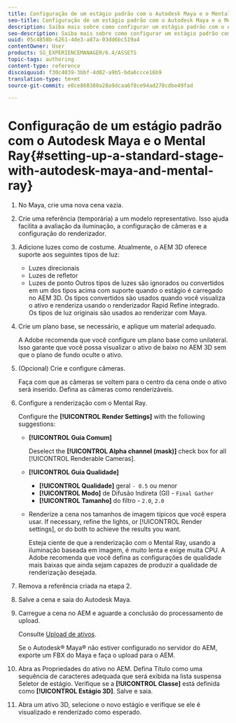 ```yaml
---
title: Configuração de um estágio padrão com o Autodesk Maya e o Mental Ray
seo-title: Configuração de um estágio padrão com o Autodesk Maya e o Mental Ray
description: Saiba mais sobre como configurar um estágio padrão com o Autodesk Maya e o Mental Ray.
seo-description: Saiba mais sobre como configurar um estágio padrão com o Autodesk Maya e o Mental Ray.
uuid: 05c4858b-6261-4de3-a87a-03dd6bc519a4
contentOwner: User
products: SG_EXPERIENCEMANAGER/6.4/ASSETS
topic-tags: authoring
content-type: reference
discoiquuid: f30c4039-3bbf-4d02-a9b5-bda6ccce16b9
translation-type: tm+mt
source-git-commit: e0ce860380a28a9dcaa6f8ce94ad278cdbe49fad

---
```



# Configuração de um estágio padrão com o Autodesk Maya e o Mental Ray{#setting-up-a-standard-stage-with-autodesk-maya-and-mental-ray}

1. No Maya, crie uma nova cena vazia.
1. Crie uma referência (temporária) a um modelo representativo. Isso ajuda facilita a avaliação da iluminação, a configuração de câmeras e a configuração do renderizador.

1. Adicione luzes como de costume. Atualmente, o AEM 3D oferece suporte aos seguintes tipos de luz:

   * Luzes direcionais
   * Luzes de refletor
   * Luzes de ponto
   Outros tipos de luzes são ignorados ou convertidos em um dos tipos acima com suporte quando o estágio é carregado no AEM 3D. Os tipos convertidos são usados quando você visualiza o ativo e renderiza usando o renderizador Rapid Refine integrado. Os tipos de luz originais são usados ao renderizar com Maya.

1. Crie um plano base, se necessário, e aplique um material adequado.

   A Adobe recomenda que você configure um plano base como unilateral. Isso garante que você possa visualizar o ativo de baixo no AEM 3D sem que o plano de fundo oculte o ativo.

1. (Opcional) Crie e configure câmeras.

   Faça com que as câmeras se voltem para o centro da cena onde o ativo será inserido. Defina as câmeras como renderizáveis.

1. Configure a renderização com o Mental Ray.

   Configure the **[!UICONTROL Render Settings]** with the following suggestions:

   * **[!UICONTROL Guia Comum]**

      Deselect the **[!UICONTROL Alpha channel (mask)]** check box for all [!UICONTROL Renderable Cameras].

   * **[!UICONTROL Guia Qualidade]**

      * **[!UICONTROL Qualidade]** geral `- 0.5` ou menor
      * **[!UICONTROL Modo]** de Difusão Indireta (GI) - `Final Gather`
      * **[!UICONTROL Tamanho]** do filtro - `2.0`, `2.0`
   * Renderize a cena nos tamanhos de imagem típicos que você espera usar. If necessary, refine the lights, or [!UICONTROL Render settings], or do both to achieve the results you want.

      Esteja ciente de que a renderização com o Mental Ray, usando a iluminação baseada em imagem, é muito lenta e exige muita CPU. A Adobe recomenda que você defina as configurações de qualidade mais baixas que ainda sejam capazes de produzir a qualidade de renderização desejada.


1. Remova a referência criada na etapa 2.
1. Salve a cena e saia do Autodesk Maya.
1. Carregue a cena no AEM e aguarde a conclusão do processamento de upload.

   Consulte [Upload de ativos](/help/assets/managing-assets-touch-ui.md#uploading-assets).

   Se o Autodesk® Maya® não estiver configurado no servidor do AEM, exporte um FBX do Maya e faça o upload para o AEM.

1. Abra as Propriedades do ativo no AEM. Defina Título como uma sequência de caracteres adequada que será exibida na lista suspensa Seletor de estágio. Verifique se a **[!UICONTROL Classe]** está definida como **[!UICONTROL Estágio 3D]**. Salve e saia.
1. Abra um ativo 3D, selecione o novo estágio e verifique se ele é visualizado e renderizado como esperado.

